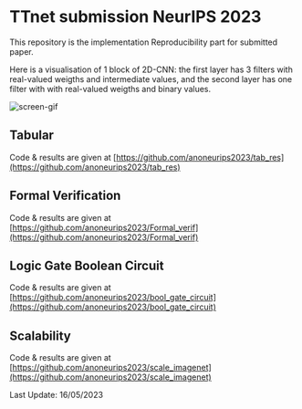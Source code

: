 # TTnet submission NeurIPS 2023


This repository is the implementation Reproducibility part for submitted paper.







Here is a visualisation of 1 block of 2D-CNN: the first layer has 3 filters with real-valued weigths and intermediate values, and the second layer has one filter with with real-valued weigths and  binary values.

![screen-gif](./gif/animatedGIF.gif)


## Tabular

Code & results are given at [https://github.com/anoneurips2023/tab_res](https://github.com/anoneurips2023/tab_res)

## Formal Verification

Code & results are given at [https://github.com/anoneurips2023/Formal_verif](https://github.com/anoneurips2023/Formal_verif)

## Logic Gate Boolean Circuit

Code & results are given at [https://github.com/anoneurips2023/bool_gate_circuit](https://github.com/anoneurips2023/bool_gate_circuit)

## Scalability

Code & results are given at [https://github.com/anoneurips2023/scale_imagenet](https://github.com/anoneurips2023/scale_imagenet)

Last Update: 16/05/2023
